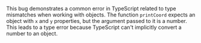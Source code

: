 This bug demonstrates a common error in TypeScript related to type mismatches when working with objects. The function `printCoord` expects an object with `x` and `y` properties, but the argument passed to it is a number. This leads to a type error because TypeScript can't implicitly convert a number to an object.